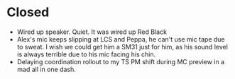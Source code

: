 # Closed

- Wired up speaker. Quiet. It was wired up Red Black
- Alex's mic keeps slipping at LCS and Peppa, he can't use mic tape due to sweat. I wish we could get him a SM31 just for him, as his sound level is always terrible due to his mic facing his chin.
- Delaying coordination rollout to my TS PM shift during MC preview in a mad all in one dash. 
